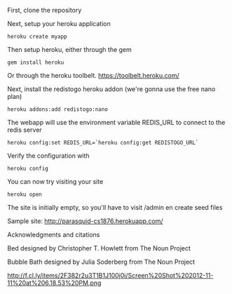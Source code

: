 First, clone the repository

Next, setup your heroku application

    heroku create myapp

Then setup heroku, either through the gem

    gem install heroku

Or through the heroku toolbelt. https://toolbelt.heroku.com/

Next, install the redistogo heroku addon (we're gonna use the free nano plan)

    heroku addons:add redistogo:nano

The webapp will use the environment variable REDIS_URL to connect to the redis server

    heroku config:set REDIS_URL=`heroku config:get REDISTOGO_URL`

Verify the configuration with

    heroku config

You can now try visiting your site

    heroku open

The site is initially empty, so you'll have to visit /admin en create seed files

Sample site: http://parasquid-cs1876.herokuapp.com/

Acknowledgments and citations

Bed designed by Christopher T. Howlett from The Noun Project

Bubble Bath designed by Julia Soderberg from The Noun Project

http://f.cl.ly/items/2F382r2u3T1B1J100j0i/Screen%20Shot%202012-11-11%20at%206.18.53%20PM.png